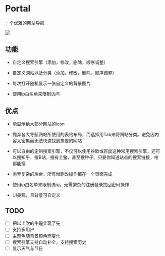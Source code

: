 # Portal

一个优雅的网站导航

![](http://omqwegju8.bkt.clouddn.com/portal.png)

## 功能

- 自定义搜索引擎（添加，修改，删除，顺序调整）

- 自定义网站以及分类（添加，修改，删除，顺序调整）

- 每次打开随机显示一张自定义的背景图片

- 使用ip白名单来限制访问

## 优点

- 能显示绝大部分网站的icon

- 抛弃各大导航网站所使用的表格布局，而选择用Tab来将网站分类。避免因内容太密集而无法快速找到想要的网站

- 可以自由的定制搜索引擎，不仅可以使用谷歌或百度这种常用搜索引擎，还可以搜知乎，搜B站，搜有土鳖，甚至搜种子。只要你知道站点的搜索链接，啥都能搜

- 抛弃复杂的后台，所有增删改操作都在一个页面完成

- 使用ip白名单来限制访问，无需繁杂的注册登录找回密码操作

- UI美观，且背景可自定义

## TODO

- [ ] 把以上吹的牛逼实现了先
- [ ] 支持多用户
- [ ] 主题色随背景颜色而变化
- [ ] 搜索引擎支持自动补全，支持搜索历史
- [ ] 显示天气与节日
